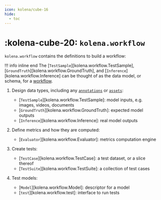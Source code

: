 ```yaml
---
icon: kolena/cube-16
hide:
  - toc
---
```


# :kolena-cube-20: `kolena.workflow`

`kolena.workflow` contains the definitions to build a workflow:

!!! info inline end
    The [`TestSample`][kolena.workflow.TestSample], [`GroundTruth`][kolena.workflow.GroundTruth], and
    [`Inference`][kolena.workflow.Inference] can be thought of as the data model, or schema, for a
    [workflow](/core-concepts/workflow).

1. Design data types, including any [`annotations`](annotation) or [`assets`](asset):

    - [`TestSample`][kolena.workflow.TestSample]: model inputs, e.g. images, videos, documents
    - [`GroundTruth`][kolena.workflow.GroundTruth]: expected model outputs
    - [`Inference`][kolena.workflow.Inference]: real model outputs

2. Define metrics and how they are computed:

    - [`Evaluator`][kolena.workflow.Evaluator]: metrics computation engine

3. Create tests:

    - [`TestCase`][kolena.workflow.TestCase]: a test dataset, or a slice thereof
    - [`TestSuite`][kolena.workflow.TestSuite]: a collection of test cases

4. Test models:

    - [`Model`][kolena.workflow.Model]: descriptor for a model
    - [`test`][kolena.workflow.test]: interface to run tests
